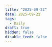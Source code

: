 ```yaml
---
title: "2025-09-22"
date: 2025-09-22
tags:
  - Daily
draft: true
hidden: false
disable_feed: false
---
```



